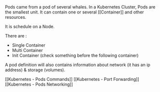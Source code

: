 Pods came from a pod of several whales.
In a Kubernetes Cluster, Pods are the smallest unit. 
It can contain one or several [[Container]] and other resources.

It is schedule on a Node.

There are : 
- Single Container
- Multi Container
- Init Container (check something before the following container)

A pod definition will also contains information about network (it has an ip address) & storage (volumes).

[[Kubernetes - Pods Commands]]
[[Kubernetes - Port Forwarding]]
[[Kubernetes - Pods Networking]]